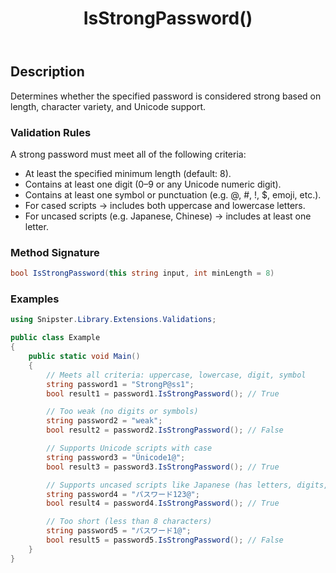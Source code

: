 ﻿---
title: IsStrongPassword()
---

## Description
Determines whether the specified password is considered strong based on length, character variety, and Unicode support.

### Validation Rules
A strong password must meet all of the following criteria:

- At least the specified minimum length (default: 8).
- Contains at least one digit (0–9 or any Unicode numeric digit).
- Contains at least one symbol or punctuation (e.g. @, #, !, $, emoji, etc.).
- For cased scripts → includes both uppercase and lowercase letters.
- For uncased scripts (e.g. Japanese, Chinese) → includes at least one letter.

### Method Signature

```csharp
bool IsStrongPassword(this string input, int minLength = 8)
```

### Examples

```csharp
using Snipster.Library.Extensions.Validations;

public class Example
{
    public static void Main()
    {
        // Meets all criteria: uppercase, lowercase, digit, symbol
        string password1 = "StrongP@ss1";
        bool result1 = password1.IsStrongPassword(); // True

        // Too weak (no digits or symbols)
        string password2 = "weak";
        bool result2 = password2.IsStrongPassword(); // False

        // Supports Unicode scripts with case
        string password3 = "Ünicode1@";
        bool result3 = password3.IsStrongPassword(); // True

        // Supports uncased scripts like Japanese (has letters, digits, and symbols)
        string password4 = "パスワード123@";
        bool result4 = password4.IsStrongPassword(); // True

        // Too short (less than 8 characters)
        string password5 = "パスワード1@";
        bool result5 = password5.IsStrongPassword(); // False
    }
}
```